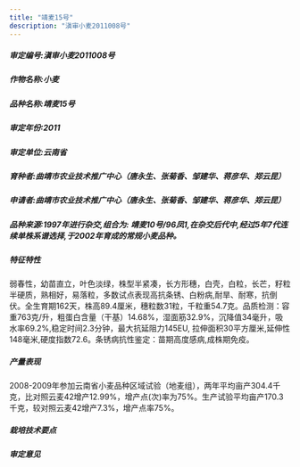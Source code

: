 ```yaml
---
title: "靖麦15号"
description: "滇审小麦2011008号"
---
```

##### 审定编号:滇审小麦2011008号

##### 作物名称:小麦

##### 品种名称:靖麦15号

##### 审定年份:2011

##### 审定单位:云南省

##### 育种者:曲靖市农业技术推广中心（唐永生、张菊香、邹建华、蒋彦华、郑云昆）

##### 申请者:曲靖市农业技术推广中心（唐永生、张菊香、邹建华、蒋彦华、郑云昆）

##### 品种来源:1997年进行杂交,组合为: 靖麦10号/96凤1,在杂交后代中,经过5年7代连续单株系谱选择,于2002年育成的常规小麦品种。

##### 特征特性
弱春性，幼苗直立，叶色淡绿，株型半紧凑，长方形穗，白壳，白粒，长芒，籽粒半硬质，熟相好，易落粒，多数试点表现高抗条锈、白粉病,耐旱、耐寒，抗倒伏。全生育期162天，株高89.4厘米，穗粒数31粒，千粒重54.7克。品质检测：容重763克/升，粗蛋白含量（干基）14.68%，湿面筋32.9%，沉降值34毫升，吸水率69.2%,稳定时间2.3分钟，最大抗延阻力145EU, 拉伸面积30平方厘米,延伸性148毫米,硬度指数72.6。条锈病抗性鉴定：苗期高度感病,成株期免疫。

##### 产量表现
2008-2009年参加云南省小麦品种区域试验（地麦组），两年平均亩产304.4千克，比对照云麦42增产12.99%，增产点(次)率为75%。生产试验平均亩产170.3千克，较对照云麦42增产7.3%，增产点率75%。

##### 栽培技术要点


##### 审定意见

